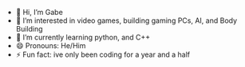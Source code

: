 - 👋 Hi, I’m Gabe
- 👀 I’m interested in video games, building gaming PCs, AI, and Body Building
- 🌱 I’m currently learning python, and C++
- 😄 Pronouns: He/Him
- ⚡ Fun fact: ive only been coding for a year and a half

<!---
BBGabe/BBGabe is a ✨ special ✨ repository because its `README.md` (this file) appears on your GitHub profile.
You can click the Preview link to take a look at your changes.
--->
